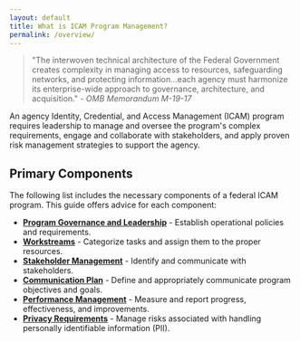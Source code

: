 ```yaml
---
layout: default
title: What is ICAM Program Management?
permalink: /overview/
---
```


> "The interwoven technical architecture of the Federal Government creates complexity in managing access to resources, safeguarding networks, and protecting information...each agency must harmonize its enterprise-wide approach to governance, architecture, and acquisition." - *OMB Memorandum M-19-17*

An agency Identity, Credential, and Access Management (ICAM) program requires leadership to manage and oversee the program's complex requirements, engage and collaborate with stakeholders, and apply proven risk management strategies to support the agency.

## Primary Components

The following list includes the necessary components of a federal ICAM program. This guide offers advice for each component:

- [**Program Governance and Leadership**]({{site.baseurl}}/governance/) - Establish operational policies and requirements.
- [**Workstreams**]({{site.baseurl}}/workstreams/) - Categorize tasks and assign them to the proper resources.
- [**Stakeholder Management**]({{site.baseurl}}/stakeholders/) - Identify and communicate with stakeholders.
- [**Communication Plan**]({{site.baseurl}}/comm/) - Define and appropriately communicate program objectives and goals.
- [**Performance Management**]({{site.baseurl}}/performance/) - Measure and report progress, effectiveness, and improvements.
- [**Privacy Requirements**]({{site.baseurl}}/privacy/) - Manage risks associated with handling personally identifiable information (PII).
